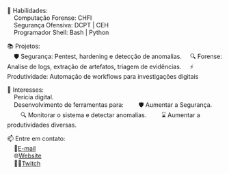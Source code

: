 🔧 Habilidades:<br>
  &nbsp;&nbsp;&nbsp;&nbsp;Computação Forense: CHFI<br>
  &nbsp;&nbsp;&nbsp;&nbsp;Segurança Ofensiva: DCPT | CEH<br>
  &nbsp;&nbsp;&nbsp;&nbsp;Programador Shell: Bash | Python

📚 Projetos:<br>
  &nbsp;&nbsp;&nbsp;&nbsp;🛡️ Segurança: Pentest, hardening e detecção de anomalias.
  &nbsp;&nbsp;&nbsp;&nbsp;🔍 Forense: Analise de logs, extração de artefatos, triagem de evidências.
  &nbsp;&nbsp;&nbsp;&nbsp;⚡ Produtividade: Automação de workflows para investigações digitais

🎯 Interesses:<br>
  &nbsp;&nbsp;&nbsp;&nbsp;Perícia digital.<br>
  &nbsp;&nbsp;&nbsp;&nbsp;Desenvolvimento de ferramentas para:
    &nbsp;&nbsp;&nbsp;&nbsp;&nbsp;&nbsp;&nbsp;&nbsp;🛡️ Aumentar a Segurança.
    &nbsp;&nbsp;&nbsp;&nbsp;&nbsp;&nbsp;&nbsp;&nbsp;🔍 Monitorar o sistema e detectar anomalias.
    &nbsp;&nbsp;&nbsp;&nbsp;&nbsp;&nbsp;&nbsp;&nbsp;⌛ Aumentar a produtividades diversas.

📫 Entre em contato:<br>
  &nbsp;&nbsp;&nbsp;&nbsp;📧[E-mail](ts.sigla@gmail.com)<br>
  &nbsp;&nbsp;&nbsp;&nbsp;🌐[Website](https://tsigla.github.io/site/)<br>
  &nbsp;&nbsp;&nbsp;&nbsp;👨‍💻[Twitch](https://www.twitch.tv/osigla)
